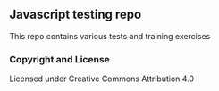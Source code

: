 ## Javascript testing repo

This repo contains various tests and training exercises

### Copyright and License
Licensed under Creative Commons Attribution 4.0
